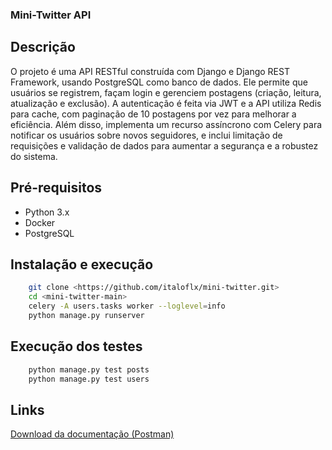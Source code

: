 ### Mini-Twitter API

## Descrição
O projeto é uma API RESTful construída com Django e Django REST Framework, usando PostgreSQL como banco de dados. Ele permite que usuários se registrem, façam login e gerenciem postagens (criação, leitura, atualização e exclusão). A autenticação é feita via JWT e a API utiliza Redis para cache, com paginação de 10 postagens por vez para melhorar a eficiência. Além disso, implementa um recurso assíncrono com Celery para notificar os usuários sobre novos seguidores, e inclui limitação de requisições e validação de dados para aumentar a segurança e a robustez do sistema.

## Pré-requisitos
- Python 3.x
- Docker
- PostgreSQL

## Instalação e execução
```bash
    git clone <https://github.com/italoflx/mini-twitter.git>
    cd <mini-twitter-main>
    celery -A users.tasks worker --loglevel=info
    python manage.py runserver
```

## Execução dos testes
```bash
    python manage.py test posts
    python manage.py test users
```

## Links 
[Download da documentação (Postman)](https://drive.google.com/file/d/1ZCG5o0VUDGAqk0NM8BnLtP0PU-rQAsoX/view?usp=sharing)
